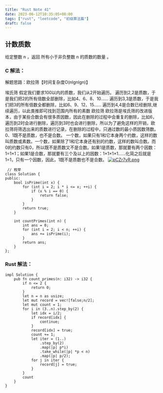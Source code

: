 ```yaml
---
title: "Rust Note 41"
date: 2023-06-12T10:35:05+08:00
tags: ["rust", "leetcode", "初级算法篇"]
draft: false
---
```


## 计数质数

给定整数 n ，返回 所有小于非负整数 n 的质数的数量 。

### C 解法：
解题思路：欧拉筛【时间复杂度O(nlgnlgn)】

埃氏筛
假定我们要求100以内的质数，我们从2开始遍历。
遍历到2,2是质数，于是我们把2的所有倍数全部删除，比如4、6、8、10......
遍历到3,3是质数，于是我们把3的所有倍数全都删除，比如6、9、12、15......
遍历到4,4是合数已经删除,继续遍历，以此类推即可找到范围内所有的素数
欧拉筛
欧拉筛是埃氏筛的改进版本，由于某些合数会有很多质因数，因此在删除的过程中会重复的删除，比如6，遍历到2时会进行删除，遍历到3时也会进行删除，所以为了避免这样的开销，欧拉筛将筛选出来的质数进行记录，在删除的过程中，只通过数的最小质因数筛数。
0、1既不是质数，也不是合数。
一个数，如果只有1和它本身两个约数，这样的数叫质数或素数。一个数，如果除了1和它本身还有别的约数，这样的数叫合数。而0的约数只有0，所以既不是质数又不是合数。如果1是质数，那就要有两个因数：1=1×1；如果1是合数，那就要有三个及以上的因数：1×1×1×1……化简之后就是1=1，只有一个因数，因此，1既不是质数也不是合数。
[![pCZr7vR.png](https://s1.ax1x.com/2023/06/12/pCZr7vR.png)](https://imgse.com/i/pCZr7vR)
```
 // 枚举
class Solution {
public:
    bool isPrime(int x) {
        for (int i = 2; i * i <= x; ++i) {
            if (x % i == 0) {
                return false;
            }
        }
        return true;
    }

    int countPrimes(int n) {
        int ans = 0;
        for (int i = 2; i < n; ++i) {
            ans += isPrime(i);
        }
        return ans;
    }
};
```


### Rust 解法：
```
impl Solution {
    pub fn count_primes(n: i32) -> i32 {
        if n <= 2 {
            return 0;
        }
        let n = n as usize;
        let mut record = vec![false;n/2];
        let mut count = 1;
        for i in (3..n).step_by(2) {
            let idx = i/2;
            if record[idx] {
                continue;
            }
            record[idx] = true;
            count += 1;
            let iter = (1..)
                .step_by(2)
                .map(|p| p*i)
                .take_while(|p| *p < n)
                .map(|p| p/2);
            for j in iter {
                record[j] = true;
            }
        }
        count
    }
}
```